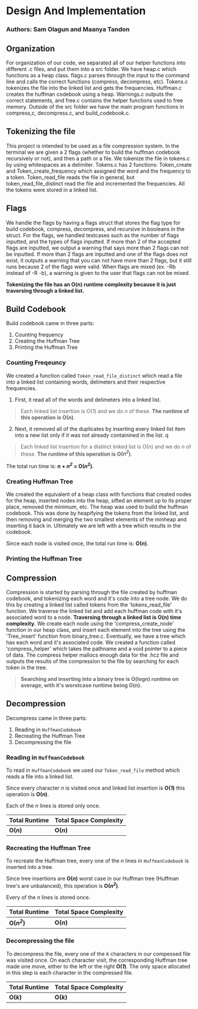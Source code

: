 # Design And Implementation
### Authors: Sam Olagun and Maanya Tandon

## Organization
For organization of our code, we separated all of our helper functions into different .c files, and put them into a src folder. We have heap.c which functions as a heap class. flags.c parses through the input to the command line and calls the correct functions (compress, decompress, etc). Tokens.c tokenizes the file into the linked list and gets the frequencies. Huffman.c creates the huffman codebook using a heap. Warnings.c outputs the correct statements, and free.c contains the helper functions used to free memory. Outside of the src folder we have the main program functions in compress,c, decompress.c, and build_codebook.c.

## Tokenizing the file
This project is intended to be used as a file compression system. In the terminal we are 
given a 2 flags (whether to build the huffman codebook recursively or not), and then a path or a file. 
We tokenize the file in tokens.c by using whitespaces as a delimiter. Tokens.c has 2 functions: Token_create and Token_create_frequency which assigned the word and the frequency to a token. Token_read_file reads the file in general, but token_read_file_distinct read the file and incremented the frequencies. All the tokens were stored in a linked list.

## Flags
We handle the flags by having a flags struct that stores the flag type for build codebook, compress, decompress, and recursive in booleans in the struct.
For the flags, we handled testcases such as the number of flags inputted, and the types of flags inputted. If more than 2 of the accepted flags are inputted, we output a warning that says more than 2 flags can not be inputted. If more than 2 flags are inputted and one of the flags does not exist, it outputs a warning that you can not have more than 2 flags, but it still runs because 2 of the flags were valid. When flags are mixed (ex. -Rb instead of -R -b), a warning is given to the user that flags can not be mixed.

**Tokenizing the file has an O(n) runtime complexity because it is just traversing through a linked list.**

## Build Codebook

Build codebook came in three parts:

1. Counting frequency
2. Creating the Huffman Tree
3. Printing the Huffman Tree

### Counting Freqeuncy
We created a function called `Token_read_file_distinct` which read a file into a linked list containing words, delimeters and their respective frequencies.

1. First, it read all of the words and delimeters into a linked list.

> Each linked list insertion is O(_1_) and we do _n_ of these. **The runtime of this operation is O(_n_)**.

2. Next, it removed all of the duplicates by inserting every linked list item into a new list only if it was not already containined in the list.
q
> Each linked list insertion for a distinct linked list is O(_n_) and we do _n_ of these. **The runtime of this operation is O(_n<sup>2</sup>_)**.

The total run time is: **_n_ + _n<sup>2</sup>_ =  O(_n<sup>2</sup>_)**.

### Creating Huffman Tree
We created the equivalent of a heap class with functions that created nodes for the heap, inserted nodes into the heap, sifted an element up to its proper place, removed the minimum, etc. The heap was used to build the huffman codebook. This was done by heapifying the tokens from the linked list, and then removing and merging the two smallest elements of the minheap and inserting it back in. Ultimately we are left with a tree which results in the codebook. 

Since each node is visited once, the total run time is: **O(_n_)**.


### Printing the Huffman Tree

## Compression
Compression is started by parsing through the file created by huffman codebook, and tokenizing each word and it's code into a tree node. We do this by creating a linked list called tokens from the 'tokens_read_file' function. We traverse the linked list and add each huffman code with it's associated word to a node. **Traversing through a linked list is O(n) time complexity.** We create each node using the 'compress_create_node' function in our heap class, and insert each element into the tree using the 'Tree_insert' function from binary_tree.c. Eventually, we have a tree which has each word and it's associated code. We created a function called 'compress_helper' which takes the pathname and a void pointer to a piece of data. The compress helper mallocs enough data for the .hcz file and outputs the results of the compression to the file by searching for each token in the tree. 
> **Searching and inserting into a binary tree is O(logn) runtime on average, with it's worstcase runtime being O(n).**

## Decompression

Decompress came in three parts:

1. Reading in `HuffmanCodebook`
2. Recreating the Huffman Tree
3. Decompressing the file

### Reading in `HuffmanCodebook`
To read in `HuffmanCodebook` we used our `Token_read_file` method which reads a file into a linked list.

Since every character _n_ is visited once and linked list insertion is  **O(_1_)** this operation is **O(_n_)**.

Each of the _n_ lines is stored only once.

Total Runtime |  Total Space Complexity 
------------- | ---
**O(_n_)**  | **O(_n_)** 

### Recreating the Huffman Tree
To recreate the Huffman tree, every one of the _n_ lines in `HuffmanCodebook` is inserted into a tree.

Since tree insertions are **O(_n_)** worst case in our Huffman tree (Huffman tree's are unbalanced), this operation is **O(_n<sup>2</sup>_)**.

Every of the _n_ lines is stored once.

Total Runtime |  Total Space Complexity 
------------- | ---
**O(_n<sup>2</sup>_)**  | **O(_n_)** 

### Decompressing the file
To decompress the file, every one of the _k_ characters in our compessed file was visited once. On each character visit, the corresponding Huffman tree made one move, either to the left or the right **O(_1_)**. The only space allocated in this step is each character in the compressed file.

Total Runtime |  Total Space Complexity 
------------- | ---
**O(_k_)** | **O(_k_)** 